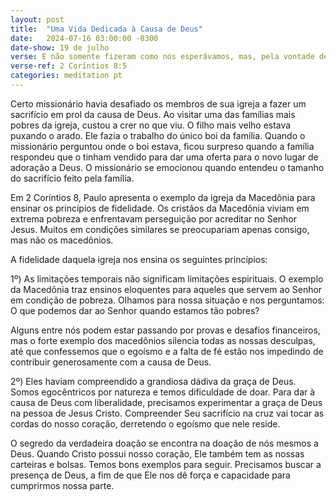 ```yaml
---
layout: post
title:  "Uma Vida Dedicada à Causa de Deus"
date:   2024-07-16 03:00:00 -0300
date-show: 19 de julho
verse: E não somente fizeram como nós esperávamos, mas, pela vontade de Deus, deram a si mesmos, primeiro ao Senhor, depois a nós.
verse-ref: 2 Coríntios 8:5
categories: meditation pt
---
```


Certo missionário havia desafiado os membros de sua igreja a fazer um sacrifício em prol da causa de Deus. Ao visitar uma das famílias mais pobres da igreja, custou a crer no que viu. O filho mais velho estava puxando o arado. Ele fazia o trabalho do único boi da família. Quando o missionário perguntou onde o boi estava, ficou surpreso quando a família respondeu que o tinham vendido para dar uma oferta para o novo lugar de adoração a Deus. O missionário se emocionou quando entendeu o tamanho do sacrifício feito pela família.

Em 2 Coríntios 8, Paulo apresenta o exemplo da igreja da Macedônia para ensinar os princípios de fidelidade. Os cristãos da Macedônia viviam em extrema pobreza e enfrentavam perseguição por acreditar no Senhor Jesus. Muitos em condições similares se preocupariam apenas consigo, mas não os macedônios.

A fidelidade daquela igreja nos ensina os seguintes princípios:

1º) As limitações temporais não significam limitações espirituais. O exemplo da Macedônia traz ensinos eloquentes para aqueles que servem ao Senhor em condição de pobreza. Olhamos para nossa situação e nos perguntamos: O que podemos dar ao Senhor quando estamos tão pobres?

Alguns entre nós podem estar passando por provas e desafios financeiros, mas o forte exemplo dos macedônios silencia todas as nossas desculpas, até que confessemos que o egoísmo e a falta de fé estão nos impedindo de contribuir generosamente com a causa de Deus.

2º) Eles haviam compreendido a grandiosa dádiva da graça de Deus. Somos egocêntricos por natureza e temos dificuldade de doar. Para dar à causa de Deus com liberalidade, precisamos experimentar a graça de Deus na pessoa de Jesus Cristo. Compreender Seu sacrifício na cruz vai tocar as cordas do nosso coração, derretendo o egoísmo que nele reside.

O segredo da verdadeira doação se encontra na doação de nós mesmos a Deus. Quando Cristo possui nosso coração, Ele também tem as nossas carteiras e bolsas. Temos bons exemplos para seguir. Precisamos buscar a presença de Deus, a fim de que Ele nos dê força e capacidade para cumprirmos nossa parte.
